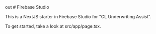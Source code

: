 out # Firebase Studio

This is a NextJS starter in Firebase Studio for "CL Underwriting Assist".

To get started, take a look at src/app/page.tsx.

